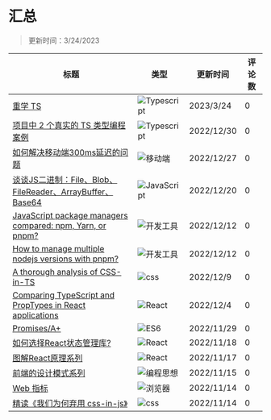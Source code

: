 # 汇总

> 更新时间：3/24/2023

|标题|类型|更新时间|评论数|
|---|---|---|---|
|[重学 TS](https://github.com/mortal-cultivation-biography/reading-notes/issues/14)|![Typescript](https://img.shields.io/badge/-Typescript-d93f0b)|2023/3/24|0|
|[项目中 2 个真实的 TS 类型编程案例](https://github.com/mortal-cultivation-biography/reading-notes/issues/13)|![Typescript](https://img.shields.io/badge/-Typescript-d93f0b)|2022/12/30|0|
|[如何解决移动端300ms延迟的问题](https://github.com/mortal-cultivation-biography/reading-notes/issues/12)|![移动端](https://img.shields.io/badge/-移动端-c5def5)|2022/12/27|0|
|[谈谈JS二进制：File、Blob、FileReader、ArrayBuffer、Base64](https://github.com/mortal-cultivation-biography/reading-notes/issues/11)|![JavaScript](https://img.shields.io/badge/-JavaScript-CED388)|2022/12/20|0|
|[JavaScript package managers compared: npm, Yarn, or pnpm?](https://github.com/mortal-cultivation-biography/reading-notes/issues/10)|![开发工具](https://img.shields.io/badge/-开发工具-d4c5f9)|2022/12/12|0|
|[How to manage multiple nodejs versions with pnpm?](https://github.com/mortal-cultivation-biography/reading-notes/issues/9)|![开发工具](https://img.shields.io/badge/-开发工具-d4c5f9)|2022/12/12|0|
|[A thorough analysis of CSS-in-TS](https://github.com/mortal-cultivation-biography/reading-notes/issues/8)|![css](https://img.shields.io/badge/-css-55067B)|2022/12/9|0|
|[Comparing TypeScript and PropTypes in React applications](https://github.com/mortal-cultivation-biography/reading-notes/issues/7)|![React](https://img.shields.io/badge/-React-A571FB)|2022/12/4|0|
|[Promises/A+](https://github.com/mortal-cultivation-biography/reading-notes/issues/6)|![ES6](https://img.shields.io/badge/-ES6-ADFE52)|2022/11/29|0|
|[如何选择React状态管理库?](https://github.com/mortal-cultivation-biography/reading-notes/issues/5)|![React](https://img.shields.io/badge/-React-A571FB)|2022/11/18|0|
|[图解React原理系列](https://github.com/mortal-cultivation-biography/reading-notes/issues/4)|![React](https://img.shields.io/badge/-React-A571FB)|2022/11/17|0|
|[前端的设计模式系列](https://github.com/mortal-cultivation-biography/reading-notes/issues/3)|![编程思想](https://img.shields.io/badge/-编程思想-4A730F)|2022/11/15|0|
|[Web 指标](https://github.com/mortal-cultivation-biography/reading-notes/issues/2)|![浏览器](https://img.shields.io/badge/-浏览器-A04900)|2022/11/14|0|
|[精读《我们为何弃用 css-in-js》](https://github.com/mortal-cultivation-biography/reading-notes/issues/1)|![css](https://img.shields.io/badge/-css-55067B)|2022/11/14|0|